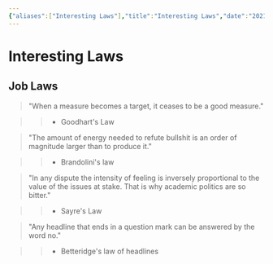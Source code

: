 ```yaml
---
{"aliases":["Interesting Laws"],"title":"Interesting Laws","date":"2021-04-04","tags":["law"],"dg-publish":true,"permalink":"/laws/","dgPassFrontmatter":true}
---
```



# Interesting Laws

## Job Laws

> "When a measure becomes a target, it ceases to be a good measure."
>

>> - Goodhart's Law

>
> "The amount of energy needed to refute bullshit is an order of magnitude larger than to produce it."
>

>> - Brandolini's law

>
> "In any dispute the intensity of feeling is inversely proportional to the value of the issues at stake. That is why academic politics are so bitter."
>

>> - Sayre's Law

>

>"Any headline that ends in a question mark can be answered by the word no."

>

>> - Betteridge's law of headlines

